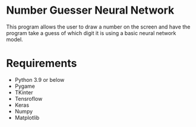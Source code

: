 # Number Guesser Neural Network

This program allows the user to draw a number on the screen and have the program take a guess of which digit it is using a basic neural network model.

# Requirements
- Python 3.9 or below
- Pygame
- TKinter
- Tensroflow
- Keras
- Numpy
- Matplotlib
